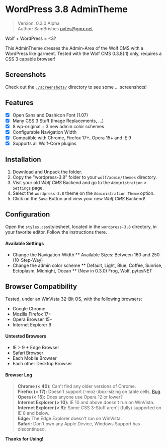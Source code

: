 WordPress 3.8 AdminTheme
===========================
>	Version: 0.3.0 Alpha<br />
>	Author: SamBrishes <pytes@gmx.net>

Wolf + WordPress = <3?

This AdminTheme dresses the Admin-Area of the Wolf CMS with a WordPress like garment. Tested with 
the Wolf CMS 0.3.8(.1) only, requires a CSS 3 capable browser!

## Screenshots
Check out the [```./screenshots/```](https://github.com/SamBrishes/wolfcms-wordpress-admintheme/tree/master/screenshots) 
directory to see some ... screenshots!

## Features
*[x] Open Sans and Dashicon Font (1.07)
*[x] Many CSS 3 Stuff (Image Replacements, ...)
*[x] 8 wp-original + 3 new admin color schemes
*[x] Configurable Navigation Width
*[x] Compatible with Chrome, Firefox 17+, Opera 15+ and IE 9
*[x] Supports all Wolf-Core plugins

## Installation
1.	Download and Unpack the folder.
2.	Copy the "wordpress-3.8" folder to your ```wolf/admin/themes``` directory.
3.	Visit your old *Wolf CMS* Backend and go to the ```Administration``` > ```Settings``` page.
4.	Select the ```wordpress-3.8``` theme on the ```Administration Theme``` option.
5.	Click on the ```Save``` Button and view your new *Wolf CMS* Backend!

## Configuration
Open the ```styles.css```stylesheet, located in the ```wordpress-3.8``` directory, in your 
favorite editor. Follow the instructions there.

#### Available Settings
*	Change the Navigation-Width
**	Available Sizes: Between 160 and 250 (10-Step-Way)
*	Change the admin color scheme
**	Default, Light, Blue, Coffee, Sunrise, Ectoplasm, Midnight, Ocean
**	(New in 0.3.0) Frog, Wolf, pytesNET

## Browser Compatibility
Tested, under an WinVista 32-Bit OS, with the following browsers:

*	Google Chrome
*	Mozilla Firefox 17+
*	Opera Browser 15+
*	Internet Explorer 9

#### Untested Browsers
* 	IE > 9 + Edge Browser
* 	Safari Browser
*	Each Mobile Browser
*	Each other Desktop Browser

#### Browser Log
>	**Chrome (< 40):** Can't find any older versions of Chrome.<br />
>	**Firefox (< 17):** Doesn't support (-moz-)box-sizing on table cells, [Bug](https://bugzilla.mozilla.org/show_bug.cgi?id=338554).<br />
>	**Opera (< 15):** Does anyone use Opera 12 or lower?<br />
>	**Internet Explorer (> 10):** IE 10 and above doesn't run on WinVista.<br />
>	**Internet Explorer (< 9):** Some CSS 3-Stuff aren't (fully) supported on IE 8 and below.<br />
>	**Edge:** The Edge Explorer doesn't run on WinVista.<br />
>	**Safari:** Don't own any Apple Device, Windows Support has discontinued.

**Thanks for Using!**